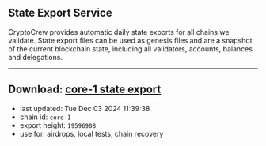 ## State Export Service
CryptoCrew provides automatic daily state exports for all chains we validate. State export files can be used as genesis files and are a snapshot of the current blockchain state, including all validators, accounts, balances and delegations.

---
**Download: [core-1 state export](https://dl-eu2.ccvalidators.com/SERVICE/persistence/core-1_export_19596908.json)**
---

- last updated: Tue Dec 03 2024 11:39:38
- chain id: `core-1`
- export height: `19596908`
- use for: airdrops, local tests, chain recovery
